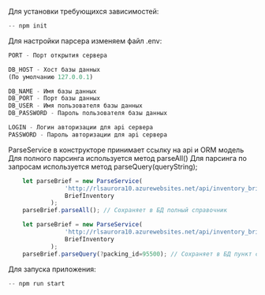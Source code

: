 

Для установки требующихся зависимостей:
```js
-- npm init
```

Для настройки парсера изменяем файл .env:
```js
PORT - Порт открытия сервера

DB_HOST - Хост базы данных
(По умолчанию 127.0.0.1)

DB_NAME - Имя базы данных
DB_PORT - Порт базы данных
DB_USER - Имя пользователя базы данных
DB_PASSWORD - Пароль пользователя базы данных

LOGIN - Логин авторизации для api сервера
PASSWORD - Пароль авторизации для api сервера
```
ParseService в конструкторе принимает ссылку на api и ORM модель
Для полного парсинга используется метод parseAll()
Для парсинга по запросам используется метод parseQuery(queryString);

```js
    let parseBrief = new ParseService(
                'http://rlsaurora10.azurewebsites.net/api/inventory_brief', 
                BriefInventory
            );
    parseBrief.parseAll(); // Сохраняет в БД полный справочник
```

```js
    let parseBrief = new ParseService(
                'http://rlsaurora10.azurewebsites.net/api/inventory_brief', 
                BriefInventory
            );
    parseBrief.parseQuery(?packing_id=95500); // Сохраняет в БД пункт с packing_id=95500
```

Для запуска приложения:
```js
-- npm run start
```